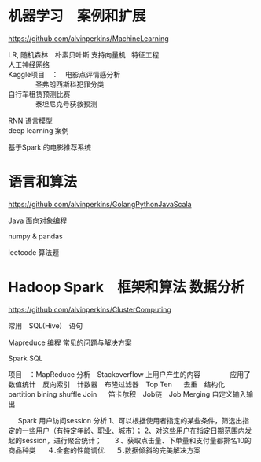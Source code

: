 

# 机器学习　案例和扩展
https://github.com/alvinperkins/MachineLearning

LR, 随机森林　朴素贝叶斯
支持向量机   
特征工程   
人工神经网络   
Kaggle项目　：　电影点评情感分析     
               圣弗朗西斯科犯罪分类      
               自行车租赁预测比赛　      
               泰坦尼克号获救预测

  
RNN 语言模型   
deep learning 案例   
   
基于Spark 的电影推荐系统

# 语言和算法
https://github.com/alvinperkins/GolangPythonJavaScala

Java 面向对象编程   
   
numpy & pandas   
   
leetcode 算法题

# Hadoop Spark　框架和算法 数据分析
https://github.com/alvinperkins/ClusterComputing   

常用　SQL(Hive)　语句   
    
Mapreduce 编程
常见的问题与解决方案        

Spark SQL

项目　：MapReduce 分析　Stackoverflow 上用户产生的内容
　　　　应用了　数值统计　反向索引　计数器　布隆过滤器　Top Ten
      去重　结构化　partition bining shuffle  Join
      笛卡尔积　Job链　Job Merging 自定义输入输出
      
      Spark 用户访问session 分析
      1、可以根据使用者指定的某些条件，筛选出指定的一些用户（有特定年龄、职业、城市）；
      2、对这些用户在指定日期范围内发起的session，进行聚合统计；
      ３、获取点击量、下单量和支付量都排名10的商品种类
      ４.全套的性能调优
      ５.数据倾斜的完美解决方案

